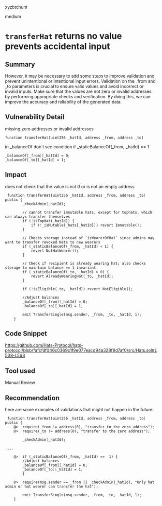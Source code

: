 xyzbtchunt

medium

# `transferHat` returns no value prevents accidental input

## Summary
However, it may be necessary to add some steps to improve validation and prevent unintentional or intentional input errors. Validation on the _from and _to parameters is crucial to ensure valid values and avoid incorrect or invalid inputs. Make sure that the values are not zero or invalid addresses by performing appropriate checks and verification. By doing this, we can improve the accuracy and reliability of the generated data.

## Vulnerability Detail
missing zero addresses or invalid addresses
``` solidity
function transferHat(uint256 _hatId, address _from, address _to)
``` 
in _balanceOf don't see condition if _staticBalanceOf(_from, _hatId) == 1
``` solidity
_balanceOf[_from][_hatId] = 0;
_balanceOf[_to][_hatId] = 1;
```
## Impact
does not check that the value is not 0 or is not an empty address 
``` solidity
 function transferHat(uint256 _hatId, address _from, address _to) public {
        _checkAdmin(_hatId);

        // cannot transfer immutable hats, except for tophats, which can always transfer themselves
        if (!isTopHat(_hatId)) {
            if (!_isMutable(_hats[_hatId])) revert Immutable();
        }

        // Checks storage instead of `isWearerOfHat` since admins may want to transfer revoked Hats to new wearers
        if (_staticBalanceOf(_from, _hatId) < 1) {
            revert NotHatWearer();
        }

        // Check if recipient is already wearing hat; also checks storage to maintain balance == 1 invariant
        if (_staticBalanceOf(_to, _hatId) > 0) {
            revert AlreadyWearingHat(_to, _hatId);
        }

        if (!isEligible(_to, _hatId)) revert NotEligible();

        //Adjust balances
        _balanceOf[_from][_hatId] = 0;
        _balanceOf[_to][_hatId] = 1;

        emit TransferSingle(msg.sender, _from, _to, _hatId, 1);
    }
```
## Code Snippet
https://github.com/Hats-Protocol/hats-protocol/blob/fafcfdf046c0369c1f9e077eacd94a328f9d7af0/src/Hats.sol#L538-L563

## Tool used

Manual Review

## Recommendation
here are some examples of validations that might not happen in the future
``` solidity
 function transferHat(uint256 _hatId, address _from, address _to) public {
    @>  require(_from != address(0), "transfer to the zero address");
    @>  require(_to != address(0), "transfer to the zero address");

        _checkAdmin(_hatId);

....

    @>  if (_staticBalanceOf(_from, _hatId) ==  1) {
        //Adjust balances
        _balanceOf[_from][_hatId] = 0;
        _balanceOf[_to][_hatId] = 1;
        }

    @>  require(msg.sender == _from || _checkAdmin(_hatId), "Only hat admin or hat wearer can transfer the hat");

        emit TransferSingle(msg.sender, _from, _to, _hatId, 1);
    }
```